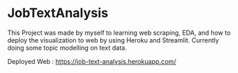 # JobTextAnalysis

This Project was made by myself to learning web scraping, EDA, and how to deploy the visualization to web by using Heroku and Streamlit. Currently doing some topic modelling on text data.

Deployed Web : https://job-text-analysis.herokuapp.com/
